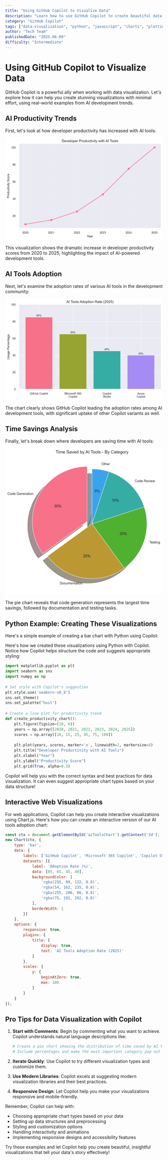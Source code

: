 ```yaml
---
title: "Using GitHub Copilot to Visualize Data"
description: "Learn how to use GitHub Copilot to create beautiful data visualizations with Python and JavaScript"
category: "GitHub Copilot"
tags: ["data-visualization", "python", "javascript", "charts", "plotting"]
author: "Tech Team"
publishedDate: "2025-06-09"
difficulty: "Intermediate"
---
```


# Using GitHub Copilot to Visualize Data

GitHub Copilot is a powerful ally when working with data visualization. Let's explore how it can help you create stunning visualizations with minimal effort, using real-world examples from AI development trends.

## AI Productivity Trends

First, let's look at how developer productivity has increased with AI tools:

![Developer Productivity Trend](images/productivity-trend.png "Developer productivity increase with AI tools from 2020 to 2025")

This visualization shows the dramatic increase in developer productivity scores from 2020 to 2025, highlighting the impact of AI-powered development tools.

## AI Tools Adoption

Next, let's examine the adoption rates of various AI tools in the development community:

![AI Tools Usage](images/tools-usage.png "Adoption rates of different AI tools in 2025")

The chart clearly shows GitHub Copilot leading the adoption rates among AI development tools, with significant uptake of other Copilot variants as well.

## Time Savings Analysis

Finally, let's break down where developers are saving time with AI tools:

![Time Savings by Category](images/time-savings.png "Distribution of time saved using AI tools by category")

The pie chart reveals that code generation represents the largest time savings, followed by documentation and testing tasks.

## Python Example: Creating These Visualizations

Here's a simple example of creating a bar chart with Python using Copilot:

Here's how we created these visualizations using Python with Copilot. Notice how Copilot helps structure the code and suggests appropriate styling:

```python
import matplotlib.pyplot as plt
import seaborn as sns
import numpy as np

# Set style with Copilot's suggestion
plt.style.use('seaborn-v0_8')
sns.set_theme()
sns.set_palette("husl")

# Create a line plot for productivity trend
def create_productivity_chart():
    plt.figure(figsize=(10, 6))
    years = np.array([2020, 2021, 2022, 2023, 2024, 2025])
    scores = np.array([10, 15, 25, 45, 75, 100])
    
    plt.plot(years, scores, marker='o', linewidth=2, markersize=8)
    plt.title("Developer Productivity with AI Tools")
    plt.xlabel("Year")
    plt.ylabel("Productivity Score")
    plt.grid(True, alpha=0.3)
```

Copilot will help you with the correct syntax and best practices for data visualization. It can even suggest appropriate chart types based on your data structure!

## Interactive Web Visualizations

For web applications, Copilot can help you create interactive visualizations using Chart.js. Here's how you can create an interactive version of our AI tools adoption chart:

```javascript
const ctx = document.getElementById('aiToolsChart').getContext('2d');
new Chart(ctx, {
    type: 'bar',
    data: {
        labels: ['GitHub Copilot', 'Microsoft 365 Copilot', 'Copilot Studio', 'Azure Copilot'],
        datasets: [{
            label: 'Adoption Rate (%)',
            data: [85, 65, 45, 40],
            backgroundColor: [
                'rgba(255, 99, 132, 0.8)',
                'rgba(54, 162, 235, 0.8)',
                'rgba(255, 206, 86, 0.8)',
                'rgba(75, 192, 192, 0.8)'
            ],
            borderWidth: 1
        }]
    },
    options: {
        responsive: true,
        plugins: {
            title: {
                display: true,
                text: 'AI Tools Adoption Rate (2025)'
            }
        },
        scales: {
            y: {
                beginAtZero: true,
                max: 100
            }
        }
    }
});
```

## Pro Tips for Data Visualization with Copilot

1. **Start with Comments**: Begin by commenting what you want to achieve. Copilot understands natural language descriptions like:
   ```python
   # Create a pie chart showing the distribution of time saved by AI tools
   # Include percentages and make the most important category pop out
   ```

2. **Iterate Quickly**: Use Copilot to try different visualization types and customize them.
3. **Use Modern Libraries**: Copilot excels at suggesting modern visualization libraries and their best practices.
4. **Responsive Design**: Let Copilot help you make your visualizations responsive and mobile-friendly.

Remember, Copilot can help with:

- Choosing appropriate chart types based on your data
- Setting up data structures and preprocessing
- Styling and customization options
- Handling interactivity and animations
- Implementing responsive designs and accessibility features

Try these examples and let Copilot help you create beautiful, insightful visualizations that tell your data's story effectively!
